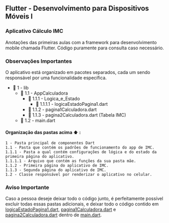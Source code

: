 ## Flutter - Desenvolvimento para Dispositivos Móveis I
### Aplicativo Cálculo IMC

Anotações das primeiras aulas com a framework para desenvolvimento mobile chamada Flutter. Código puramente para consulta caso necessário.

### Observações Importantes

O aplicativo está organizado em pacotes separados, cada um sendo responsável por uma funcionalidade específica. 

- 📁 1 - lib
    - 📁 1.1 - AppCalculadora
        - 📁 1.1.1 - Logica_e_Estado
            - 📜 1.1.1.1 - logicaEstadoPagina1.dart 
        - 📜 1.1.2 - pagina1Calculadora.dart
        - 📜 1.1.3 - pagina2Calculadora.dart (Tabela IMC) 
    - 📜 1.2 - main.dart 

#### Organização das pastas acima ⬆️ :

    1 - Pasta principal de componentes Dart
    1.1 - Pasta que contém os padrões de funcionamento do app de IMC.
    1.1.1 - Pasta a qual contém configurações de lógica e do estado da primeira página do aplicativo.
    1.1.1.1 - Arquivo que contém as funções da sua pasta mãe. 
    1.1.2 - Primeira página do aplicativo de IMC.
    1.1.3 - Segunda página do aplicativo de IMC.
    1.2 - Classe responsável por renderizar o aplicativo no celular.

### Aviso Importante

Caso a pessoa deseje deixar todo o código junto, é perfeitamente possível excluir todas essas pastas adicionais, e deixar todo o código contido em [logicaEstadoPagina1.dart](https://github.com/2504Guimaraes/Desenvolvimento-Mobile-IMC/blob/master/lib/AppCalculadora/Logica_e_Estado/logicaEstadoPagina1.dart), [pagina1Calculadora.dart](https://github.com/2504Guimaraes/Desenvolvimento-Mobile-IMC/blob/master/lib/AppCalculadora/pagina1Calculadora.dart) e [pagina2Calculadora.dart](https://github.com/2504Guimaraes/Desenvolvimento-Mobile-IMC/blob/master/lib/AppCalculadora/pagina2Calculadora.dart) dentro de [main.dart](https://github.com/2504Guimaraes/Desenvolvimento-Mobile-IMC/blob/master/lib/main.dart).